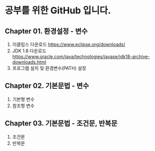 # 공부를 위한 GitHub 입니다.

## Chapter 01. 환경설정 - 변수
1. 이클립스 다운로드 <https://www.eclipse.org/downloads/> 
2. JDK 1.8 다운로드 <https://www.oracle.com/java/technologies/javase/jdk18-archive-downloads.html>
3. 프로그램 설치 및 환경변수(PATH) 설정

## Chapter 02. 기본문법 - 변수
1. 기본형 변수
2. 참조형 변수

## Chapter 03. 기본문법 - 조건문, 반복문
1. 조건문
2. 반복문